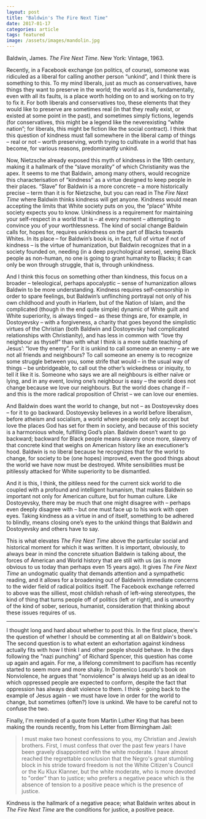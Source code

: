 ```yaml
---
layout: post
title: "Baldwin's The Fire Next Time"
date: 2017-01-17
categories: article
tags: featured
image: /assets/images/mandolin.jpg
---
```


Baldwin, James. *The Fire Next Time*. New York: Vintage, 1963.

Recently, in a Facebook exchange (on politics, of course), someone was
ridiculed as a liberal for calling another person “unkind”, and I think
there is something to this. To my mind liberals, just as much as
conservatives, have things they want to preserve in the world; the world
as it is, fundamentally, even with all its faults, is a place worth
holding on to and working on to try to fix it. For both liberals and
conservatives too, these elements that they would like to preserve are
sometimes real (in that they really exist, or existed at some point in
the past), and sometimes simply fictions, legends (for conservatives,
this might be a legend like the neverexisting “white nation”; for
liberals, this might be fiction like the social contract). I think that
this question of kindness must fall somewhere in the liberal camp of
things – real or not – worth preserving, worth trying to cultivate in a
world that has become, for various reasons, predominantly unkind.

Now, Nietzsche already exposed this myth of kindness in the 19th
century, making it a hallmark of the “slave morality” of which
Christianity was the apex. It seems to me that Baldwin, among many
others, would recognize this characterisation of “kindness” as a virtue
designed to keep people in their places. “Slave” for Baldwin is a more
concrete – a more historically precise – term than it is for Nietzsche,
but you can read in The *Fire Next Time* where Baldwin thinks kindness
will get anyone. Kindness would mean accepting the limits that White
society puts on you, the “place” White society expects you to know.
Unkindness is a requirement for maintaining your self-respect in a world
that is – at every moment – attempting to convince you of your
worthlessness. The kind of social change Baldwin calls for, hopes for,
requires unkindness on the part of Blacks towards Whites. In its place –
for Baldwin’s book is, in fact, full of virtue if not of kindness – is
the virtue of humanization, but Baldwin recognizes that in a society
founded on, needing (in a deep psychological sense), seeing Black people
as non-human, no one is going to grant humanity to Blacks; it can only
be won through struggle, that is, through unkindness.

And I think this focus on something other than kindness, this focus
on a broader – teleological, perhaps apocalyptic – sense of humanization
allows Baldwin to be more understanding. Kindness requires
self-censorship in order to spare feelings, but Baldwin’s unflinching
portrayal not only of his own childhood and youth in Harlem, but of the
Nation of Islam, and the complicated (though in the end quite simple)
dynamic of White guilt and White superiority, is always tinged – as
these things are, for example, in Dostoyevsky – with a forgiveness, a charity
that goes beyond the simplistic virtues of the Christian (both Baldwin
and Dostoyevsky had complicated relationships with Christianity), and
has less in common with “love thy neighbour as thyself” than with what I
think is a more subtle teaching of Jesus’: “love thy enemy”. For it is
unkind to call someone an enemy – are we not all friends and neighbours?
To call someone an enemy is to recognize some struggle between you, some
strife that would – in the usual way of things – be unbridgeable, to
call out the other’s wickedness or iniquity, to tell it like it is.
Someone who says we are all neighbours is either naïve or lying, and in
any event, loving one’s neighbour is easy – the world does not change
because we love our neighbours. But the world does change if – and this
is the more radical proposition of Christ – we can love our enemies.

And Baldwin does want the world to change, but not – as Dostoyevsky
does – for it to go backward. Dostoyevsky believes in a world before
liberalism, before atheism and socialism, a world where people not only
accept but love the places God has set for them in society, and because
of this society is a harmonious whole, fulfilling God’s plan. Baldwin
doesn’t want to go backward; backward for Black people means slavery
once more, slavery of that concrete kind that weighs on American history
like an executioner’s hood. Baldwin is no liberal because he recognizes
that for the world to change, for society to be (one hopes) improved,
even the good things about the world we have now must be destroyed.
White sensibilities must be pitilessly attacked for White superiority to
be dismantled.

And it is this, I think, the pitiless need for the current sick
world to die coupled with a profound and intelligent humanism, that
makes Baldwin so important not only for American culture, but for human
culture. Like Dostoyevsky, there may be much that one might disagree
with – perhaps even deeply disagree with – but one must face up to his
work with open eyes. Taking kindness as a virtue in and of itself,
something to be adhered to blindly, means closing one’s eyes to the
unkind things that Baldwin and Dostoyevsky and others have to say.

This is what elevates *The Fire Next Time* above
the particular social and historical moment for which it was written. It
is important, obviously, to always bear in mind the concrete situation
Baldwin is talking about, the forces of American and World history that
are still with us (as is more obvious to us today than perhaps even 15
years ago). It gives *The Fire Next Time* an undogmatic quality that
demands attention and a sympathetic reading, and it allows for a
broadening out of Baldwin’s immediate concerns to the wider field of
radical politics itself. The Facebook exchange referred to above was the
silliest, most childish rehash of left-wing stereotypes, the kind of
thing that turns people off of politics (left or right), and is unworthy
of the kind of sober, serious, humanist, consideration that thinking
about these issues requires of us.

- - -

I thought long and hard about whether to post this. In the first place,
there's the question of whether I should be commenting at all on
Baldwin's book. The second question is to what extent an exhortation
against kindness actually fits with how I think I and other people
should behave. In the days following the "nazi punching" of Richard
Spencer, this question has come up again and again. For me, a lifelong
commitment to pacifism has recently started to seem more and more shaky.
In Domenico Losurdo's book on Nonviolence, he argues that "nonviolence"
is always held up as an ideal to which oppressed people are expected to
conform, despite the fact that oppression has always dealt violence to
them. I think - going back to the example of Jesus again - we must have
love in order for the world to change, but sometimes (often?) love is
unkind. We have to be careful not to confuse the two.

Finally, I'm reminded of a quote from Martin Luther King that has been
making the rounds recently, from his Letter from Birmingham Jail:

>I must make two honest confessions to you, my Christian and Jewish
>brothers. First, I must confess that over the past few years I have
>been gravely disappointed with the white moderate. I have almost
>reached the regrettable conclusion that the Negro's great stumbling
>block in his stride toward freedom is not the White Citizen's Council
>or the Ku Klux Klanner, but the white moderate, who is more devoted to
>"order" than to justice; who prefers a negative peace which is the
>absence of tension to a positive peace which is the presence of
>justice.

Kindness is the hallmark of a negative peace; what Baldwin writes about
in *The Fire Next Time* are the conditions for justice, a positive
peace.
